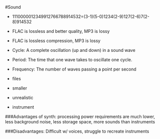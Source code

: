 #Sound

* 1110000012349912766788914532=(3-1)(5-0)1234(2-9)127(2-6)7(2-8)914532
* FLAC is lossless and better quality, MP3 is lossy

* FLAC is lossless compression, MP3 is lossy
* Cycle: A complete oscillation (up and down) in a sound wave
* Period: The time that one wave takes to oscillate one cycle.
* Frequency: The number of waves passing a point per second

* files
* smaller
* unrealistic
* instrument

###Advantages of synth:
processing power requirements are much lower, less background noise, less storage space,  more sounds than instruments

###Disadvantages:
Difficult w/ voices, struggle to recreate instruments
